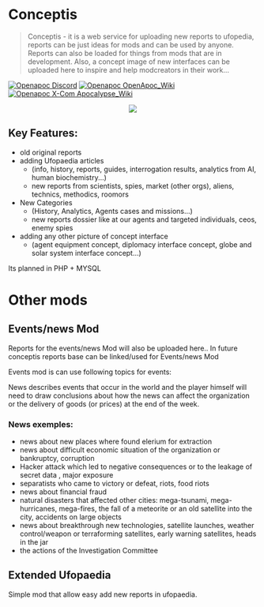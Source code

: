 # Conceptis
> Conceptis - it is a web service for uploading new reports to ufopedia, reports can be just ideas for mods and can be used by anyone. Reports can also be loaded for things from mods that are in development. Also, a concept image of new interfaces can be uploaded here to inspire and help modcreators in their work...

[![Openapoc Discord](https://img.shields.io/discord/142798944970211328.svg?label=discord)](https://discord.gg/f8Rayre)
[![Openapoc OpenApoc_Wiki](https://img.shields.io/badge/OpenApoc-Wiki-blue.svg)](https://www.ufopaedia.org/index.php/OpenApoc)
[![Openapoc X-Com Apocalypse_Wiki](https://img.shields.io/badge/XCom%20Apocalypse-Wiki-orange.svg)](https://www.ufopaedia.org/index.php/Apocalypse)

<p align="center"><img src="https://i.imgur.com/XxudxVj.jpg"/></p>

## Key Features:
* old original reports
* adding Ufopaedia articles 
  * (info, history, reports, guides, interrogation results, analytics from AI, human biochemistry...)
  * new reports from scientists, spies, market (other orgs), aliens, technics, methodics, roomors
* New Categories
  * (History, Analytics, Agents cases and missions...)
  * new reports dossier like at our agents and targeted individuals, ceos, enemy spies
* adding any other picture of concept interface
  * (agent equipment concept, diplomacy interface concept, globe and solar system interface concept...)

Its planned in PHP + MYSQL

# Other mods

## Events/news Mod
Reports for the events/news Mod will also be uploaded here..
In future conceptis reports base can be linked/used for Events/news Mod

Events mod is can use following topics for events:

News describes events that occur in the world and the player himself will need to draw conclusions about how the news can affect the organization or the delivery of goods (or prices) at the end of the week.

### News exemples:
* news about new places where found elerium for extraction
* news about difficult economic situation of the organization or bankruptcy, corruption
* Hacker attack which led to negative consequences or to the leakage of secret data , major exposure
* separatists who came to victory or defeat, riots, food riots
* news about financial fraud
* natural disasters that affected other cities:
mega-tsunami, mega-hurricanes, mega-fires, the fall of a meteorite or an old satellite into the city, accidents on large objects
* news about breakthrough new technologies, satellite launches, weather control/weapon or terraforming satellites, early warning satellites, heads in the jar
* the actions of the Investigation Committee

## Extended Ufopaedia

Simple mod that allow easy add new reports in ufopaedia.

